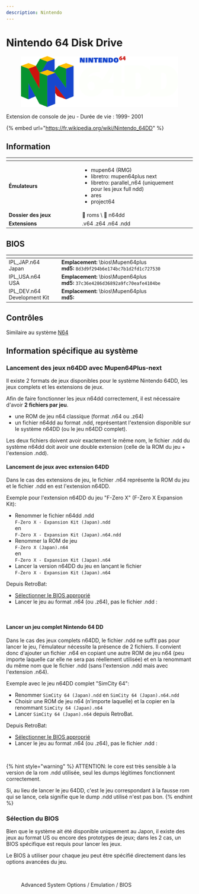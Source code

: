 ```yaml
---
description: Nintendo
---
```


# Nintendo 64 Disk Drive

<div align="left">

<figure><picture><source srcset="https://raw.githubusercontent.com/fabricecaruso/es-theme-carbon/91d85c7849cc550b0cac4e75cb8e0923d3b61b5e/art/logos/n64dd-w.svg" media="(prefers-color-scheme: dark)"><img src="https://raw.githubusercontent.com/fabricecaruso/es-theme-carbon/91d85c7849cc550b0cac4e75cb8e0923d3b61b5e/art/logos/n64dd.svg" alt=""></picture><figcaption></figcaption></figure>

</div>

Extension de console de jeu - Durée de vie : 1999- 2001

{% embed url="https://fr.wikipedia.org/wiki/Nintendo_64DD" %}

## Information

<table data-header-hidden><thead><tr><th width="184"></th><th></th><th data-hidden></th></tr></thead><tbody><tr><td><strong>Émulateurs</strong></td><td><ul><li>mupen64 (RMG)</li><li>libretro: mupen64plus next</li><li>libretro: parallel_n64 (uniquement pour les jeux full ndd)</li><li>ares</li><li>project64</li></ul></td><td></td></tr><tr><td><strong>Dossier des jeux</strong></td><td><span data-gb-custom-inline data-tag="emoji" data-code="1f4c1">📁</span> roms \ <span data-gb-custom-inline data-tag="emoji" data-code="1f4c2">📂</span> n64dd</td><td></td></tr><tr><td><strong>Extensions</strong></td><td>.v64 .z64 .n64 .ndd</td><td></td></tr></tbody></table>

## BIOS

<table data-header-hidden><thead><tr><th width="206"></th><th width="533"></th><th data-hidden></th></tr></thead><tbody><tr><td>IPL_JAP.n64<br>Japan</td><td><strong>Emplacement:</strong> \bios\Mupen64plus<br><strong>md5:</strong> <code>8d3d9f294b6e174bc7b1d2fd1c727530</code></td><td></td></tr><tr><td>IPL_USA.n64<br>USA</td><td><strong>Emplacement:</strong> \bios\Mupen64plus<br><strong>md5:</strong> <code>37c36e4286d36892a9fc70eafe4104be</code></td><td></td></tr><tr><td>IPL_DEV.n64<br>Development Kit</td><td><strong>Emplacement:</strong> \bios\Mupen64plus<br><strong>md5:</strong> </td><td></td></tr></tbody></table>

## Contrôles

Similaire au système [N64](nintendo-64.md#controls)

## Information spécifique au système

### Lancement des jeux n64DD avec Mupen64Plus-next

Il existe 2 formats de jeux disponibles pour le système Nintendo 64DD, les jeux complets et les extensions de jeux.&#x20;

Afin de faire fonctionner les jeux n64dd correctement, il est nécessaire d'avoir **2 fichiers par jeu**.&#x20;

* une ROM de jeu n64 classique (format .n64 ou .z64)
* un fichier n64dd au format .ndd, représentant l'extension disponible sur le système n64DD (ou le jeu n64DD complet).&#x20;

Les deux fichiers doivent avoir exactement le même nom, le fichier .ndd du système n64dd doit avoir une double extension (celle de la ROM du jeu + l'extension .ndd).

#### Lancement de jeux avec extension 64DD

Dans le cas des extensions de jeu, le fichier .n64 représente la ROM du jeu et le fichier .ndd en est l'extension n64DD.

Exemple pour l'extension n64DD du jeu "F-Zero X" (F-Zero X Expansion Kit):

* Renommer le fichier n64dd .ndd \
  `F-Zero X - Expansion Kit (Japan).ndd`\
  en\
  `F-Zero X - Expansion Kit (Japan).n64.ndd`
* Renommer la ROM de jeu\
  `F-Zero X (Japan).n64`\
  &#x20;en \
  `F-Zero X - Expansion Kit (Japan).n64`
* Lancer la version n64DD du jeu en lançant le fichier\
  `F-Zero X - Expansion Kit (Japan).n64`

Depuis RetroBat:&#x20;

* [Sélectionner le BIOS approprié](nintendo-64-disk-drive.md#selection-du-bios)
* Lancer le jeu au format .n64 (ou .z64), pas le fichier .ndd :

<div align="left">

<figure><img src="https://i.imgur.com/9oo9rAy.png" alt=""><figcaption></figcaption></figure>

</div>

#### Lancer un jeu complet Nintendo 64 DD

Dans le cas des jeux complets n64DD, le fichier .ndd ne suffit pas pour lancer le jeu, l'émulateur nécessite la présence de 2 fichiers. Il convient donc d'ajouter un fichier .n64 en copiant une autre ROM de jeu n64 (peu importe laquelle car elle ne sera pas réellement utilisée) et en la renommant du même nom que le fichier .ndd (sans l'extension .ndd mais avec l'extension .n64).

Exemple avec le jeu n64DD complet "SimCity 64":

* Renommer `SimCity 64 (Japan).ndd` en `SimCity 64 (Japan).n64.ndd`
* Choisir une ROM de jeu n64 (n'importe laquelle) et la copier en la renommant `SimCity 64 (Japan).n64`
* Lancer `SimCity 64 (Japan).n64` depuis RetroBat.

Depuis RetroBat:&#x20;

* [Sélectionner le BIOS approprié](nintendo-64-disk-drive.md#selection-du-bios)
* Lancer le jeu au format .n64 (ou .z64), pas le fichier .ndd :

<div align="left">

<figure><img src="https://i.imgur.com/zc3ex6s.png" alt=""><figcaption></figcaption></figure>

</div>

{% hint style="warning" %}
ATTENTION: le core est très sensible à la version de la rom .ndd utilisée, seul les dumps légitimes fonctionnent correctement.

Si, au lieu de lancer le jeu 64DD, c'est le jeu correspondant à la fausse rom qui se lance, cela signifie que le dump .ndd utilisé n'est pas bon.
{% endhint %}

### Sélection du BIOS

Bien que le système ait été disponible uniquement au Japon, il existe des jeux au format US ou encore des prototypes de jeux; dans les 2 cas, un BIOS spécifique est requis pour lancer les jeux.

Le BIOS à utiliser pour chaque jeu peut être spécifié directement dans les options avancées du jeu.

<div align="left">

<figure><img src="https://i.imgur.com/htqkK3Q.png" alt=""><figcaption><p>Advanced System Options / Emulation / BIOS</p></figcaption></figure>

</div>
